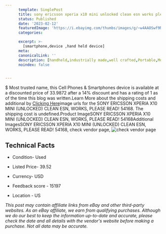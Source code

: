 ```yaml
---
      template: SinglePost
      title: sony ericsson xperia x10 mini unlocked clean esn works please read 54168
      status: Published
      date: '2023-02-12'
      featuredImage: 'https://i.ebayimg.com/thumbs/images/g/~w4AAOSwf9Njk61s/s-l225.jpg'
      categories: 

      excerpt: >-
        [smartphone,device ,hand held device]
      meta:
      canonicalLink: ''
      description: [handheld,industrially made,well crafted,Portable,Mobile,Compact,Convenient,Lightweight,Maneuverable,Man-portable,Miniature,Carriable,Hand-held,Light,Holdable,Transportable,Mobile device,Pocket-sized,On-the-go,Wireless,Cordless,Compact size,Convenient size, smartphone,device ,hand held device]
      noindex: false

        
---
```

$
    Most trusted name, this Cell Phones & Smartphones device is available at a discounted price of 33.9872 after a 14% discount and has a rating of 1 as of the time this blog was written.Learn More about the shipping costs and additional by [Clicking Here](https://www.ebay.com/itm/175526531180?hash=item28de32506c%3Ag%3A%7Ew4AAOSwf9Njk61s&mkevt=1&mkcid=1&mkrid=711-53200-19255-0&campid=%253CePNCampaignId%253E&customid=%253CreferenceId%253E&toolid=10049)image urls for the SONY ERICSSON XPERIA X10 MINI (UNLOCKED) CLEAN ESN, WORKS, PLEASE READ! 54168. The shipping cost is undefined.Product ImageSONY ERICSSON XPERIA X10 MINI (UNLOCKED) CLEAN ESN, WORKS, PLEASE READ! 54168Additional ImagesSONY ERICSSON XPERIA X10 MINI (UNLOCKED) CLEAN ESN, WORKS, PLEASE READ! 54168, check vendor page, ![check vendor page](https://origin-galleryplus.ebayimg.com/ws/web/175526531180_2_0_1/225x225.jpg,https://origin-galleryplus.ebayimg.com/ws/web/175526531180_3_0_1/225x225.jpg)
    
    

 ## Technical Facts 



     
      

 - Condition- Used 


      

 - Listed Price- 39.52 


      

 - Currency- USD 


      

 - Feedback score - 15197 


      

 - Location - US 


      
      

 *_This post may contain affiliate links from eBay and other third-party websites. As an eBay affiliate, we earn from qualifying purchases. Although we do our best to keep the information up-to-date and accurate, please check the date and all details with the vendor's website before making a purchase. Not all data may be accurate._*



    
    
    
    
    